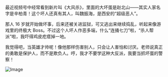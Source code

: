 最近视频号中经常看到新片叫《大风杀》，里面的大坏蛋是赵北山——其实人家名字是辛柏青！这个坏人还真有其人，叫魏振海，是西安的“超级恶人”。  

那人 16 岁就开始做坏事，后来还被关进监狱，可又逃出来继续捣乱，听起来像游戏里的终极大 Boss。不过这个人坏人作恶多端，什么“连捅七刀”啦，“杀人帮派”啦，我吓得鸡皮疙瘩掉一地。  

我觉得吧，当英雄才帅呢！像他那样伤害别人，只会让人害怕和讨厌。老师说真正的勇敢是保护人，而不是欺负人。哼，我才不要学这种大反派，我要当抓坏蛋的警察！

![Image](https://github.com/user-attachments/assets/b404681c-5a73-4103-a2b6-84bf97161a6d)